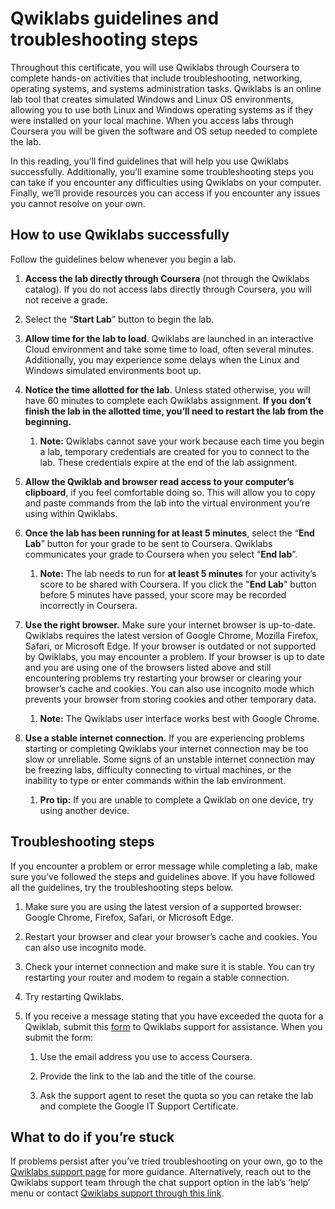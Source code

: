 # Qwiklabs guidelines and troubleshooting steps

Throughout this certificate, you will use Qwiklabs through Coursera to complete hands-on activities that include troubleshooting, networking, operating systems, and systems administration tasks. Qwiklabs is an online lab tool that creates simulated Windows and Linux OS environments, allowing you to use both Linux and Windows operating systems as if they were installed on your local machine. When you access labs through Coursera you will be given the software and OS setup needed to complete the lab.

In this reading, you’ll find guidelines that will help you use Qwiklabs successfully. Additionally, you’ll examine some troubleshooting steps you can take if you encounter any difficulties using Qwiklabs on your computer. Finally, we’ll provide resources you can access if you encounter any issues you cannot resolve on your own.  

## How to use Qwiklabs successfully

Follow the guidelines below whenever you begin a lab.

1. **Access the lab directly through Coursera** (not through the Qwiklabs catalog). If you do not access labs directly through Coursera, you will not receive a grade. 
    
2. Select the “**Start Lab**” button to begin the lab.
    
3. **Allow time for the lab to load**. Qwiklabs are launched in an interactive Cloud environment and take some time to load, often several minutes. Additionally, you may experience some delays when the Linux and Windows simulated environments boot up.
    
4. **Notice the time allotted for the lab**. Unless stated otherwise, you will have 60 minutes to complete each Qwiklabs assignment. **If you don’t finish the lab in the allotted time, you’ll need to restart the lab from the beginning.** 
    
    1. **Note:** Qwiklabs cannot save your work because each time you begin a lab, temporary credentials are created for you to connect to the lab. These credentials expire at the end of the lab assignment. 
        
5. **Allow the Qwiklab and browser read access to your computer’s clipboard**, if you feel comfortable doing so. This will allow you to copy and paste commands from the lab into the virtual environment you’re using within Qwiklabs.
    
6. **Once the lab has been running for at least 5 minutes**, select the “**End Lab**” button for your grade to be sent to Coursera. Qwiklabs communicates your grade to Coursera when you select “**End lab**”. 
    
    1. **Note:** The lab needs to run for **at least 5 minutes** for your activity’s score to be shared with Coursera. If you click the "**End Lab**" button before 5 minutes have passed, your score may be recorded incorrectly in Coursera.
        
7. **Use the right browser.** Make sure your internet browser is up-to-date. Qwiklabs requires the latest version of Google Chrome, Mozilla Firefox, Safari, or Microsoft Edge. If your browser is outdated or not supported by Qwiklabs, you may encounter a problem. If your browser is up to date and you are using one of the browsers listed above and still encountering problems try restarting your browser or clearing your browser’s cache and cookies. You can also use incognito mode which prevents your browser from storing cookies and other temporary data. 
    
    1. **Note:** The Qwiklabs user interface works best with Google Chrome. 
        
8. **Use a stable internet connection.** If you are experiencing problems starting or completing Qwiklabs your internet connection may be too slow or unreliable. Some signs of an unstable internet connection may be freezing labs, difficulty connecting to virtual machines, or the inability to type or enter commands within the lab environment.
    
    1. **Pro tip:** If you are unable to complete a Qwiklab on one device, try using another device. 
        

## Troubleshooting steps

If you encounter a problem or error message while completing a lab, make sure you’ve followed the steps and guidelines above. If you have followed all the guidelines, try the troubleshooting steps below.

1. Make sure you are using the latest version of a supported browser: Google Chrome, Firefox, Safari, or Microsoft Edge.
    
2. Restart your browser and clear your browser’s cache and cookies. You can also use incognito mode.
    
3. Check your internet connection and make sure it is stable. You can try restarting your router and modem to regain a stable connection.
    
4. Try restarting Qwiklabs.
    
5. If you receive a message stating that you have exceeded the quota for a Qwiklab, submit this [form](https://qwiklab.zendesk.com/hc/en-us/requests/new) to Qwiklabs support for assistance. When you submit the form: 
    
    1. Use the email address you use to access Coursera.
        
    2. Provide the link to the lab and the title of the course.
        
    3. Ask the support agent to reset the quota so you can retake the lab and complete the Google IT Support Certificate.
        

## What to do if you’re stuck

If problems persist after you’ve tried troubleshooting on your own, go to the [Qwiklabs support page](https://support.google.com/qwiklabs?sjid=14978878384948047630-NA#topic=) for more guidance. Alternatively, reach out to the Qwiklabs support team through the chat support option in the lab’s ‘help’ menu or contact [Qwiklabs support through this link](https://support.google.com/qwiklabs/answer/10702448?hl=en&ref_topic=9114857).